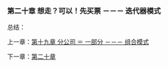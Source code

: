 ### 第二十章 想走？可以！先买票 －－－ 迭代器模式

总结：



上一章：[第十九章 分公司 ＝ 一部分  －－－ 组合模式](https://github.com/flyingalex/design-patterns-by-php/blob/master/chapter19.md)

下一章：[第二十章](https://github.com/flyingalex/design-patterns-by-php/blob/master/chapter21.md) 